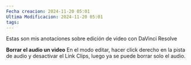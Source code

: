 ```yaml
---
Fecha creacion: 2024-11-20 05:01
Ultima Modificacion: 2024-11-20 05:01
tags:
---
```

Estas son mis anotaciones sobre edición de video con DaVinci Resolve

**Borrar el audio un video**
En el modo editar, hacer click derecho en la pista de audio y desactivar el Link Clips, luego ya se puede borrar solo el audio.

